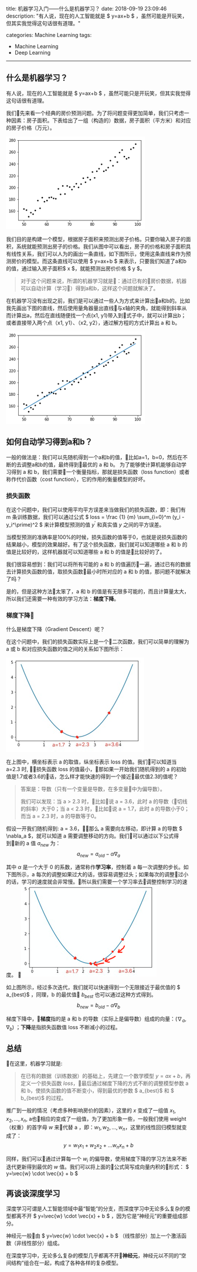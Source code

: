 title: 机器学习入门——什么是机器学习？
date: 2018-09-19 23:09:46
description: "有人说，现在的人工智能就是 $ y=ax+b $ ，虽然可能是开玩笑，但其实我觉得这句话很有道理。"
<!-- top: true -->
categories: Machine Learning
tags:
  - Machine Learning
  - Deep Learning
---

## 什么是机器学习？

有人说，现在的人工智能就是 $ y=ax+b $ ，虽然可能只是开玩笑，但其实我觉得这句话很有道理。

我们先来看一个经典的房价预测问题。为了将问题变得更加简单，我们只考虑一种因素：房子面积。下表给出了一组（构造的）数据，房子面积（平方米）和对应的房子价格（万元）。

![data](/resource/images/lr-1.png)

我们目的是构建一个模型，根据房子面积来预测出房子价格。只要你输入房子的面积，系统就能预测出房子的价格。我们从图中可以看出，房子的价格和房子面积具有线性关系，我们可以人为的画出一条直线，如下图所示，使用这条直线来作为预测房价的模型。而这条直线可以使用 $ y=ax+b $ 来表示，只要我们知道了a和b的值，通过输入房子面积$ x $，就能预测出房价价格 $ y $。

> 对于这个问题来说，所谓的机器学习就是：通过已有的房价数据，机器可以自动计算（学习）得到a和b，这样这个问题就解决了。

在机器学习没有出现之前，我们是可以通过一些人为方式来计算出a和b的。比如我先画出下图的直线，然后使用量角器量出直线与x轴的夹角，就能得到斜率从而计算出a，然后在直线随便找一个点(x1, y1)带入到式子中，就可以计算出b；或者直接带入两个点（x1, y1）、（x2, y2），通过解方程的方式计算出 a 和 b。

![line](/resource/images/lr-2.png)

## 如何自动学习得到a和b？

一般的做法是：我们可以先随机得到一个a和b的值，比如a=1，b=0，然后在不断的去调整a和b的值，最终得到最优的 a 和 b。
为了能够使计算机能够自动学习得到 a 和 b，我们需要一个衡量指标，那就是损失函数（loss function）或者称作代价函数（cost function），它的作用的衡量模型的好坏。

### 损失函数
在这个问题中，我们可以使用平均平方误差来当做我们的损失函数，即：我们有 m 条训练数据，我们可以通过公式 $ loss = \frac {1} {m} \sum_{i=0}^m (y_i - y_i^\prime)^2 $ 来计算模型预测的值 $y^\prime$ 和真实值 $y$ 之间的平方误差。

当模型预测的准确率是100%的时候，损失函数的值等于0，也就是说损失函数的结果越小，模型的效果越好。有了这个损失函数，我们就可以知道哪些 a 和 b 的值是比较好的，这样机器就可以知道哪些 a 和 b 的值是比较好的了。

我们很容易想到：我们可以将所有可能的 a 和 b 的值遍历一遍，通过已有的数据去计算损失函数的值，取损失函数最小时所对应的 a 和 b 的值，那问题不就解决了吗？

是的，但是这种方法太笨了，a 和 b 的值是有无限多可能的，而且计算量太大，所以我们还需要一种有效的学习方法：**梯度下降**。

### 梯度下降

什么是梯度下降（Gradient Descent）呢？

在这个问题中，我们的损失函数实际上是一个二次函数，我们可以简单的理解为 a 或 b 和对应损失函数的值之间的关系如下图所示：

![loss](/resource/images/lr-loss.png)

在上图中，横坐标表示 a 的取值，纵坐标表示 loss 的值。我们可以知道当 a=2.3 时, 损失函数 loss 的值最小，那如果一开始我们随机得到的 a 的初始值是1.7或者3.6的话，怎么样才能快速的得到一个接近最优值2.3的值呢？

> 答案是：导数（只有一个变量是导数，在多变量中为偏导数）。
>
> 我们可以发现：当 a > 2.3 时，比如说 a = 3.6，此时 a 的导数（切线的斜率）大于0；当 a < 2.3 时，比如说 a = 1.7，此时 a 的导数小于0；而当 a = 2.3 时，a 的导数等于0。

假设一开我们随机得到: a = 3.6，那么 a 需要向左移动，即计算 a 的导数 $ \nabla_a	$，就可以知道 a 需要调整移动的方向。我们可以通过以下公式得到新的 a 值 $a_{new}$ 为：$$ a_{new}=a_{old} - \alpha\nabla_a $$

其中 $\alpha$ 是一个大于 0 的系数，通常称作**学习率**，控制着 a 每一次调整的步长。如下图所示，a 每次的调整如果过大的话，很容易调整过头；如果每次的调整过小的话，学习的速度就会非常慢。所以我们需要一个学习率去调整控制学习的速度。 

![loss](/resource/images/lr-loss2.png)

如上图所示，经过多次迭代，我们就可以快速得到一个无限接近于最优值的 $ a_{best}$ ，同理，b 的最优值 $b_{best}$ 也可以通过这种方式得到。$$ b_{new}=b_{old} - \alpha\nabla_b $$

梯度下降中，**梯度**指的是 a 和 b 的导数（实际上是偏导数）组成的向量：$(\nabla_a, \nabla_b)$ ；**下降**是指损失函数值 loss 不断减小的过程。

## 总结

在这里，机器学习就是:
> 在已有的数据（训练数据）的基础上，先建立一个数学模型 $y=ax+b$，再定义一个损失函数 $loss$，最后通过梯度下降的方式不断的调整模型参数 a 和 b，使损失函数的值不断变小，得到最优的参数 $ a_{best}$ 和 $ b_{best}$ 的过程。

推广到一般的情况（考虑多种影响房价的因素），这里的 $x$ 变成了一组值 $x_1, x_2, ... , x_n$, a也相应的变成了一组值，为了更加形象一些，一般我们使用 weight（权重）的首字母 $w$ 来代替 a ，即：$w_1, w_2, ... , w_n$，这里的线性回归模型就变成了：$$y=w_1 x_1 + w_2 x_2 + ... w_n x_n + b$$

同样，我们可以通过计算每一个 $w_i$ 的偏导数，使用梯度下降的学习方法来不断迭代更新得到最优的 $w$ 值。我们可以将上面的公式简写成向量内积的形式： $ y=\vec{w} \cdot \vec{x} + b $

## 再谈谈深度学习

深度学习可谓是人工智能领域中最“智能”的分支，而深度学习中无论多么复杂的模型都离不开 $ y=\vec{w} \cdot \vec{x} + b $ ，因为它是“神经元”的重要组成部分。

神经元一般由 $ y=\vec{w} \cdot \vec{x} + b $ （线性部分）加上一个激活函数（非线性部分）组成。

在深度学习中，无论多么复杂的模型几乎都离不开**神经元**，神经元以不同的“空间结构”组合在一起，构成了各种各样的复杂模型。
